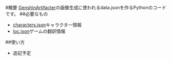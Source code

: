 #概要
[GenshinArtifacter](https://github.com/FuroBath/ArtifacterImageGen)の画像生成に使われるdata.jsonを作るPythonのコードです。
##必要なもの
- [characters.json](https://github.com/EnkaNetwork/API-docs/blob/master/store/characters.json)キャラクター情報
- [loc.json](https://github.com/EnkaNetwork/API-docs/blob/master/store/loc.json)ゲームの翻訳情報

##使い方
- 追記予定

